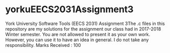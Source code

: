 # yorkuEECS2031Assignment3
York University Software Tools (EECS 2031) Assignment 3The .c files in this repository are my solutions for the assignment our class had in 2017-2018 Winter semester. You are not allowed to present it as your own work. However, you can use it to have an idea in general. I do not take any responsibility. Marks Received : 100
